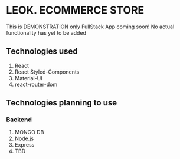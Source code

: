 # LEOK. ECOMMERCE STORE
This is DEMONSTRATION only
FullStack App coming soon!
No actual functionality has yet to be added

## Technologies used
1. React
2. React Styled-Components
3. Material-UI 
4. react-router-dom

## Technologies planning to use 
### Backend
1. MONGO DB
2. Node.js 
3. Express
4. TBD
